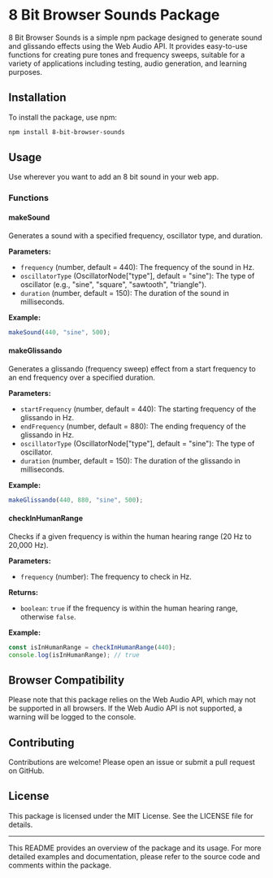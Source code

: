 # 8 Bit Browser Sounds Package

8 Bit Browser Sounds is a simple npm package designed to generate sound and glissando effects using the Web Audio API. It provides easy-to-use functions for creating pure tones and frequency sweeps, suitable for a variety of applications including testing, audio generation, and learning purposes.

## Installation

To install the package, use npm:

```bash
npm install 8-bit-browser-sounds
```

## Usage

Use wherever you want to add an 8 bit sound in your web app.

### Functions

#### makeSound

Generates a sound with a specified frequency, oscillator type, and duration.

**Parameters:**

- `frequency` (number, default = 440): The frequency of the sound in Hz.
- `oscillatorType` (OscillatorNode["type"], default = "sine"): The type of oscillator (e.g., "sine", "square", "sawtooth", "triangle").
- `duration` (number, default = 150): The duration of the sound in milliseconds.

**Example:**

```javascript
makeSound(440, "sine", 500);
```

#### makeGlissando

Generates a glissando (frequency sweep) effect from a start frequency to an end frequency over a specified duration.

**Parameters:**

- `startFrequency` (number, default = 440): The starting frequency of the glissando in Hz.
- `endFrequency` (number, default = 880): The ending frequency of the glissando in Hz.
- `oscillatorType` (OscillatorNode["type"], default = "sine"): The type of oscillator.
- `duration` (number, default = 150): The duration of the glissando in milliseconds.

**Example:**

```javascript
makeGlissando(440, 880, "sine", 500);
```

#### checkInHumanRange

Checks if a given frequency is within the human hearing range (20 Hz to 20,000 Hz).

**Parameters:**

- `frequency` (number): The frequency to check in Hz.

**Returns:**

- `boolean`: `true` if the frequency is within the human hearing range, otherwise `false`.

**Example:**

```javascript
const isInHumanRange = checkInHumanRange(440);
console.log(isInHumanRange); // true
```

## Browser Compatibility

Please note that this package relies on the Web Audio API, which may not be supported in all browsers. If the Web Audio API is not supported, a warning will be logged to the console.

## Contributing

Contributions are welcome! Please open an issue or submit a pull request on GitHub.

## License

This package is licensed under the MIT License. See the LICENSE file for details.

---

This README provides an overview of the package and its usage. For more detailed examples and documentation, please refer to the source code and comments within the package.
